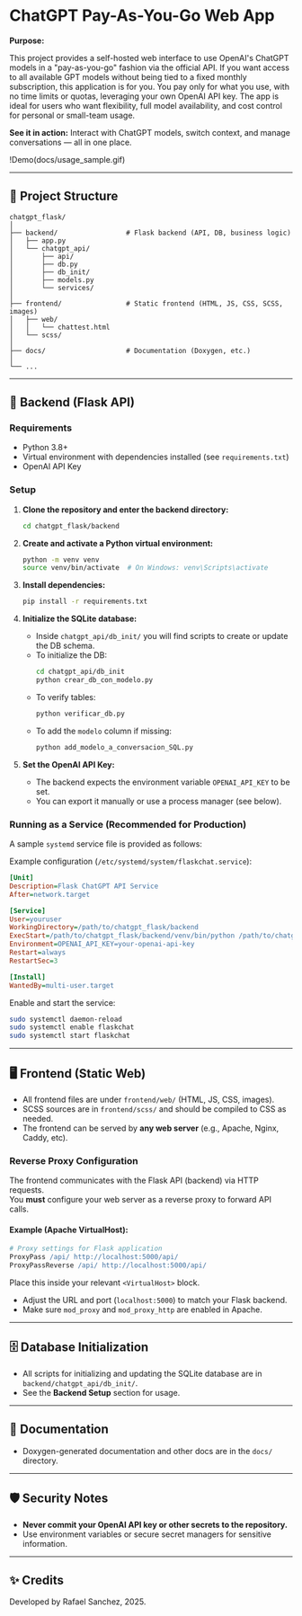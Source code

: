 # ChatGPT Pay-As-You-Go Web App

**Purpose:**

This project provides a self-hosted web interface to use OpenAI's ChatGPT models in a "pay-as-you-go" fashion via the official API. If you want access to all available GPT models without being tied to a fixed monthly subscription, this application is for you. You pay only for what you use, with no time limits or quotas, leveraging your own OpenAI API key. The app is ideal for users who want flexibility, full model availability, and cost control for personal or small-team usage.

**See it in action:**
Interact with ChatGPT models, switch context, and manage conversations — all in one place.

!Demo(docs/usage_sample.gif)

---

## 📁 Project Structure

```
chatgpt_flask/
│
├── backend/                 # Flask backend (API, DB, business logic)
│   ├── app.py
│   └── chatgpt_api/
│       ├── api/
│       ├── db.py
│       ├── db_init/
│       ├── models.py
│       └── services/
│
├── frontend/                # Static frontend (HTML, JS, CSS, SCSS, images)
│   ├── web/
│   │   └── chattest.html
│   └── scss/
│
├── docs/                    # Documentation (Doxygen, etc.)
│
└── ...
```

---

## 🚀 Backend (Flask API)

### **Requirements**
- Python 3.8+
- Virtual environment with dependencies installed (see `requirements.txt`)
- OpenAI API Key

### **Setup**

1. **Clone the repository and enter the backend directory:**
   ```bash
   cd chatgpt_flask/backend
   ```

2. **Create and activate a Python virtual environment:**
   ```bash
   python -m venv venv
   source venv/bin/activate  # On Windows: venv\Scripts\activate
   ```

3. **Install dependencies:**
   ```bash
   pip install -r requirements.txt
   ```

4. **Initialize the SQLite database:**
   - Inside `chatgpt_api/db_init/` you will find scripts to create or update the DB schema.
   - To initialize the DB:
     ```bash
     cd chatgpt_api/db_init
     python crear_db_con_modelo.py
     ```
   - To verify tables:
     ```bash
     python verificar_db.py
     ```
   - To add the `modelo` column if missing:
     ```bash
     python add_modelo_a_conversacion_SQL.py
     ```

5. **Set the OpenAI API Key:**
   - The backend expects the environment variable `OPENAI_API_KEY` to be set.
   - You can export it manually or use a process manager (see below).

### **Running as a Service (Recommended for Production)**

A sample `systemd` service file is provided as follows:

Example configuration (`/etc/systemd/system/flaskchat.service`):

```ini
[Unit]
Description=Flask ChatGPT API Service
After=network.target

[Service]
User=youruser
WorkingDirectory=/path/to/chatgpt_flask/backend
ExecStart=/path/to/chatgpt_flask/backend/venv/bin/python /path/to/chatgpt_flask/backend/app.py
Environment=OPENAI_API_KEY=your-openai-api-key
Restart=always
RestartSec=3

[Install]
WantedBy=multi-user.target
```

Enable and start the service:

```bash
sudo systemctl daemon-reload
sudo systemctl enable flaskchat
sudo systemctl start flaskchat
```

---

## 🖥️ Frontend (Static Web)

- All frontend files are under `frontend/web/` (HTML, JS, CSS, images).
- SCSS sources are in `frontend/scss/` and should be compiled to CSS as needed.
- The frontend can be served by **any web server** (e.g., Apache, Nginx, Caddy, etc).

### **Reverse Proxy Configuration**

The frontend communicates with the Flask API (backend) via HTTP requests.  
You **must** configure your web server as a reverse proxy to forward API calls.

#### **Example (Apache VirtualHost):**

```apache
# Proxy settings for Flask application
ProxyPass /api/ http://localhost:5000/api/
ProxyPassReverse /api/ http://localhost:5000/api/
```
Place this inside your relevant `<VirtualHost>` block.

- Adjust the URL and port (`localhost:5000`) to match your Flask backend.
- Make sure `mod_proxy` and `mod_proxy_http` are enabled in Apache.

---

## 🗄️ Database Initialization

- All scripts for initializing and updating the SQLite database are in `backend/chatgpt_api/db_init/`.
- See the **Backend Setup** section for usage.

---

## 📄 Documentation

- Doxygen-generated documentation and other docs are in the `docs/` directory.

---

## 🛡️ Security Notes

- **Never commit your OpenAI API key or other secrets to the repository.**
- Use environment variables or secure secret managers for sensitive information.

---

## ✨ Credits

Developed by Rafael Sanchez, 2025.
